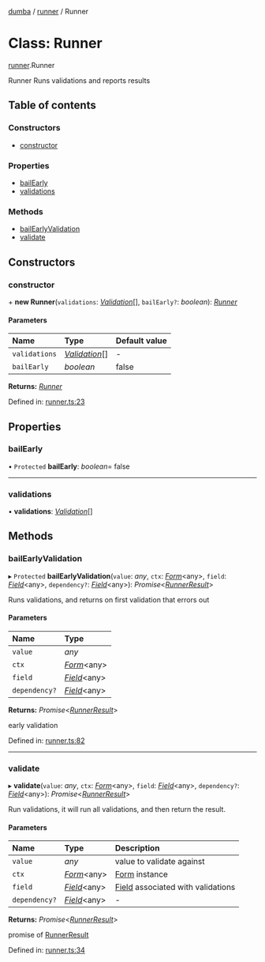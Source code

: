 [dumba](../README.md) / [runner](../modules/runner.md) / Runner

# Class: Runner

[runner](../modules/runner.md).Runner

Runner
Runs validations and reports results

## Table of contents

### Constructors

- [constructor](runner.runner-1.md#constructor)

### Properties

- [bailEarly](runner.runner-1.md#bailearly)
- [validations](runner.runner-1.md#validations)

### Methods

- [bailEarlyValidation](runner.runner-1.md#bailearlyvalidation)
- [validate](runner.runner-1.md#validate)

## Constructors

### constructor

\+ **new Runner**(`validations`: [*Validation*](validation.validation-1.md)[], `bailEarly?`: *boolean*): [*Runner*](runner.runner-1.md)

#### Parameters

| Name | Type | Default value |
| :------ | :------ | :------ |
| `validations` | [*Validation*](validation.validation-1.md)[] | - |
| `bailEarly` | *boolean* | false |

**Returns:** [*Runner*](runner.runner-1.md)

Defined in: [runner.ts:23](https://github.com/ivandotv/dumba/blob/63fcdf7/packages/dumba/src/runner.ts#L23)

## Properties

### bailEarly

• `Protected` **bailEarly**: *boolean*= false

___

### validations

• **validations**: [*Validation*](validation.validation-1.md)[]

## Methods

### bailEarlyValidation

▸ `Protected` **bailEarlyValidation**(`value`: *any*, `ctx`: [*Form*](form.form-1.md)<any\>, `field`: [*Field*](field.field-1.md)<any\>, `dependency?`: [*Field*](field.field-1.md)<any\>): *Promise*<[*RunnerResult*](../modules/runner.md#runnerresult)\>

Runs validations, and returns on first validation that errors out

#### Parameters

| Name | Type |
| :------ | :------ |
| `value` | *any* |
| `ctx` | [*Form*](form.form-1.md)<any\> |
| `field` | [*Field*](field.field-1.md)<any\> |
| `dependency?` | [*Field*](field.field-1.md)<any\> |

**Returns:** *Promise*<[*RunnerResult*](../modules/runner.md#runnerresult)\>

early validation

Defined in: [runner.ts:82](https://github.com/ivandotv/dumba/blob/63fcdf7/packages/dumba/src/runner.ts#L82)

___

### validate

▸ **validate**(`value`: *any*, `ctx`: [*Form*](form.form-1.md)<any\>, `field`: [*Field*](field.field-1.md)<any\>, `dependency?`: [*Field*](field.field-1.md)<any\>): *Promise*<[*RunnerResult*](../modules/runner.md#runnerresult)\>

Run validations, it will run all validations, and then return the result.

#### Parameters

| Name | Type | Description |
| :------ | :------ | :------ |
| `value` | *any* | value to validate against |
| `ctx` | [*Form*](form.form-1.md)<any\> | [Form](form.form-1.md) instance |
| `field` | [*Field*](field.field-1.md)<any\> | [Field](field.field-1.md) associated with validations |
| `dependency?` | [*Field*](field.field-1.md)<any\> | - |

**Returns:** *Promise*<[*RunnerResult*](../modules/runner.md#runnerresult)\>

promise of [RunnerResult](../modules/runner.md#runnerresult)

Defined in: [runner.ts:34](https://github.com/ivandotv/dumba/blob/63fcdf7/packages/dumba/src/runner.ts#L34)
